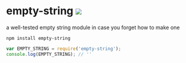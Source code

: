 # empty-string ![](https://travis-ci.org/thomaslindstrom/empty-string.svg)

a well-tested empty string module in case you forget how to make one

```
npm install empty-string
```

```javascript
var EMPTY_STRING = require('empty-string');
console.log(EMPTY_STRING); // ''
```
